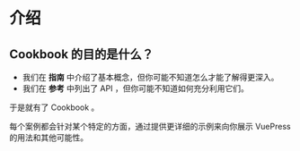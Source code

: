 # 介绍

## Cookbook 的目的是什么？

- 我们在 **指南** 中介绍了基本概念，但你可能不知道怎么才能了解得更深入。
- 我们在 **参考** 中列出了 API ，但你可能不知道如何充分利用它们。

于是就有了 Cookbook 。

每个案例都会针对某个特定的方面，通过提供更详细的示例来向你展示 VuePress 的用法和其他可能性。
